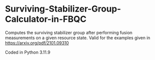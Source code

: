 # Surviving-Stabilizer-Group-Calculator-in-FBQC
Computes the surviving stabilizer group after performing fusion measurements on a given resource state. Valid for the examples given in https://arxiv.org/pdf/2101.09310

Coded in Python 3.11.9

